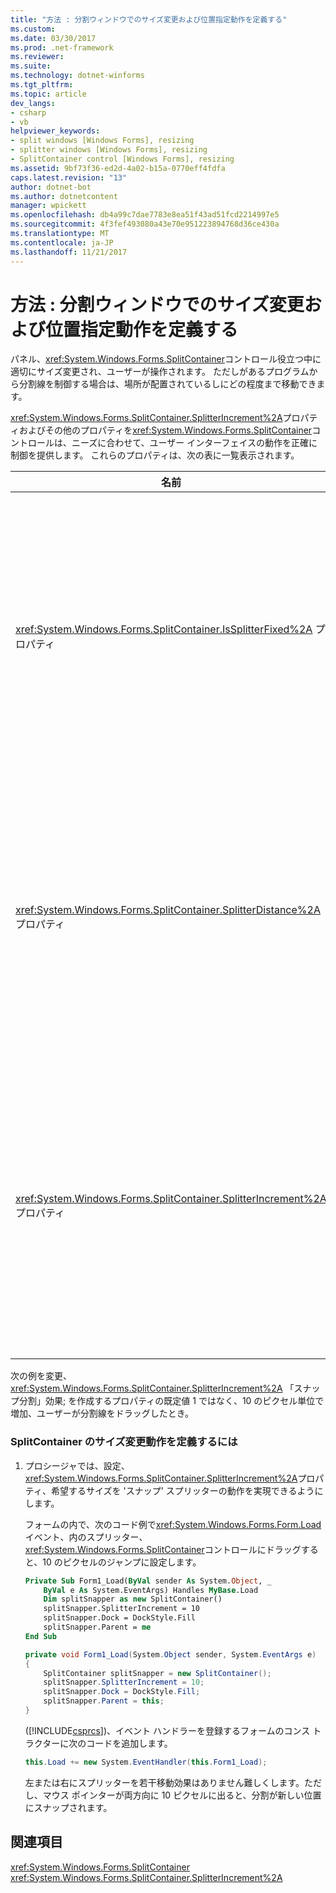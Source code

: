 ```yaml
---
title: "方法 : 分割ウィンドウでのサイズ変更および位置指定動作を定義する"
ms.custom: 
ms.date: 03/30/2017
ms.prod: .net-framework
ms.reviewer: 
ms.suite: 
ms.technology: dotnet-winforms
ms.tgt_pltfrm: 
ms.topic: article
dev_langs:
- csharp
- vb
helpviewer_keywords:
- split windows [Windows Forms], resizing
- splitter windows [Windows Forms], resizing
- SplitContainer control [Windows Forms], resizing
ms.assetid: 9bf73f36-ed2d-4a02-b15a-0770eff4fdfa
caps.latest.revision: "13"
author: dotnet-bot
ms.author: dotnetcontent
manager: wpickett
ms.openlocfilehash: db4a99c7dae7783e8ea51f43ad51fcd2214997e5
ms.sourcegitcommit: 4f3fef493080a43e70e951223894768d36ce430a
ms.translationtype: MT
ms.contentlocale: ja-JP
ms.lasthandoff: 11/21/2017
---
```

# <a name="how-to-define-resize-and-positioning-behavior-in-a-split-window"></a>方法 : 分割ウィンドウでのサイズ変更および位置指定動作を定義する
パネル、<xref:System.Windows.Forms.SplitContainer>コントロール役立つ中に適切にサイズ変更され、ユーザーが操作されます。 ただしがあるプログラムから分割線を制御する場合は、場所が配置されているしにどの程度まで移動できます。  
  
 <xref:System.Windows.Forms.SplitContainer.SplitterIncrement%2A>プロパティおよびその他のプロパティを<xref:System.Windows.Forms.SplitContainer>コントロールは、ニーズに合わせて、ユーザー インターフェイスの動作を正確に制御を提供します。 これらのプロパティは、次の表に一覧表示されます。  
  
|名前|説明|  
|----------|-----------------|  
|<xref:System.Windows.Forms.SplitContainer.IsSplitterFixed%2A> プロパティ|分割線は、キーボードまたはマウスを使用して移動可能なかどうかを判断します。|  
|<xref:System.Windows.Forms.SplitContainer.SplitterDistance%2A> プロパティ|移動可能な分割バーを左端または上端からのピクセル単位で距離を決定します。|  
|<xref:System.Windows.Forms.SplitContainer.SplitterIncrement%2A> プロパティ|最小の距離 (ピクセル単位)、スプリッターをユーザーが移動できることを決定します。|  
  
 次の例を変更、 <xref:System.Windows.Forms.SplitContainer.SplitterIncrement%2A> 「スナップ分割」効果; を作成するプロパティの既定値 1 ではなく、10 のピクセル単位で増加、ユーザーが分割線をドラッグしたとき。  
  
### <a name="to-define-splitcontainer-resize-behavior"></a>SplitContainer のサイズ変更動作を定義するには  
  
1.  プロシージャでは、設定、<xref:System.Windows.Forms.SplitContainer.SplitterIncrement%2A>プロパティ、希望するサイズを 'スナップ' スプリッターの動作を実現できるようにします。  
  
     フォームの内で、次のコード例で<xref:System.Windows.Forms.Form.Load>イベント、内のスプリッター、<xref:System.Windows.Forms.SplitContainer>コントロールにドラッグすると、10 のピクセルのジャンプに設定します。  
  
    ```vb  
    Private Sub Form1_Load(ByVal sender As System.Object, _  
        ByVal e As System.EventArgs) Handles MyBase.Load  
        Dim splitSnapper as new SplitContainer()  
        splitSnapper.SplitterIncrement = 10  
        splitSnapper.Dock = DockStyle.Fill  
        splitSnapper.Parent = me  
    End Sub  
    ```  
  
    ```csharp  
    private void Form1_Load(System.Object sender, System.EventArgs e)  
    {  
        SplitContainer splitSnapper = new SplitContainer();  
        splitSnapper.SplitterIncrement = 10;  
        splitSnapper.Dock = DockStyle.Fill;  
        splitSnapper.Parent = this;  
    }  
    ```  
  
     ([!INCLUDE[csprcs](../../../../includes/csprcs-md.md)])、イベント ハンドラーを登録するフォームのコンス トラクターに次のコードを追加します。  
  
    ```csharp  
    this.Load += new System.EventHandler(this.Form1_Load);  
    ```  
  
     左または右にスプリッターを若干移動効果はありません難しくします。ただし、マウス ポインターが両方向に 10 ピクセルに出ると、分割が新しい位置にスナップされます。  
  
## <a name="see-also"></a>関連項目  
 <xref:System.Windows.Forms.SplitContainer>  
 <xref:System.Windows.Forms.SplitContainer.SplitterIncrement%2A>
